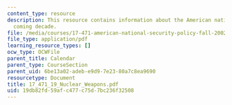 ```yaml
---
content_type: resource
description: This resource contains information about the American national in the
  coming decade.
file: /media/courses/17-471-american-national-security-policy-fall-2002/19db82fd59afc477c75d7bc236f32508_17_471_19_Nuclear_Weapons.pdf
file_type: application/pdf
learning_resource_types: []
ocw_type: OCWFile
parent_title: Calendar
parent_type: CourseSection
parent_uid: 6be13a02-adeb-e9d9-7e23-80a7c8ea9690
resourcetype: Document
title: 17_471_19_Nuclear_Weapons.pdf
uid: 19db82fd-59af-c477-c75d-7bc236f32508
---
```

